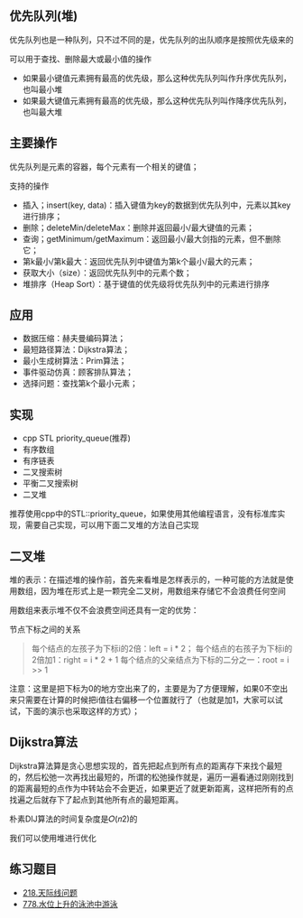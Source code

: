 ## 优先队列(堆)

优先队列也是一种队列，只不过不同的是，优先队列的出队顺序是按照优先级来的

可以用于查找、删除最大或最小值的操作

- 如果最小键值元素拥有最高的优先级，那么这种优先队列叫作升序优先队列，也叫最小堆
- 如果最大键值元素拥有最高的优先级，那么这种优先队列叫作降序优先队列，也叫最大堆

## 主要操作

优先队列是元素的容器，每个元素有一个相关的键值；

支持的操作

- 插入；insert(key, data)：插入键值为key的数据到优先队列中，元素以其key进行排序；
- 删除；deleteMin/deleteMax：删除并返回最小/最大键值的元素；
- 查询；getMinimum/getMaximum：返回最小/最大剑指的元素，但不删除它；
- 第k最小/第k最大：返回优先队列中键值为第k个最小/最大的元素；
- 获取大小（size）：返回优先队列中的元素个数；
- 堆排序（Heap Sort）：基于键值的优先级将优先队列中的元素进行排序

## 应用

- 数据压缩：赫夫曼编码算法；
- 最短路径算法：Dijkstra算法；
- 最小生成树算法：Prim算法；
- 事件驱动仿真：顾客排队算法；
- 选择问题：查找第k个最小元素；

## 实现

- cpp STL priority_queue(推荐)
- 有序数组
- 有序链表
- 二叉搜索树
- 平衡二叉搜索树
- 二叉堆

推荐使用cpp中的STL::priority_queue，如果使用其他编程语言，没有标准库实现，需要自己实现，可以用下面二叉堆的方法自己实现

## 二叉堆

堆的表示：在描述堆的操作前，首先来看堆是怎样表示的，一种可能的方法就是使用数组，因为堆在形式上是一颗完全二叉树，用数组来存储它不会浪费任何空间

用数组来表示堆不仅不会浪费空间还具有一定的优势：

节点下标之间的关系

  > 每个结点的左孩子为下标i的2倍：left = i * 2；
  > 每个结点的右孩子为下标i的2倍加1：right = i * 2 + 1
  > 每个结点的父亲结点为下标的二分之一：root = i >> 1

注意：这里是把下标为0的地方空出来了的，主要是为了方便理解，如果0不空出来只需要在计算的时候把i值往右偏移一个位置就行了（也就是加1，大家可以试试，下面的演示也采取这样的方式）；

## Dijkstra算法

Dijkstra算法算是贪心思想实现的，首先把起点到所有点的距离存下来找个最短的，然后松弛一次再找出最短的，所谓的松弛操作就是，遍历一遍看通过刚刚找到的距离最短的点作为中转站会不会更近，如果更近了就更新距离，这样把所有的点找遍之后就存下了起点到其他所有点的最短距离。

朴素DIJ算法的时间复杂度是𝑂(𝑛2)的

我们可以使用堆进行优化


## 练习题目

- [218.天际线问题](../algorithm/201-300/218.%20天际线问题.md)
- [778.水位上升的泳池中游泳](../algorithm/701-800/778.%20水位上升的泳池中游泳.md)
